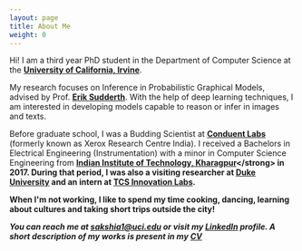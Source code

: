 ```yaml
---
layout: page
title: About Me
weight: 0
---
```


Hi! I am a third year PhD student in the Department of Computer Science at the <strong> [University of California, Irvine](https://www.ics.uci.edu/)</strong>. 

My research focuses on Inference in Probabilistic Graphical Models, advised by Prof. <strong> [Erik Sudderth](https://www.ics.uci.edu/~sudderth/)</strong>. With the help of deep learning techniques, I am interested in developing models capable to reason or infer in images and texts.

Before graduate school, I was a Budding Scientist at <strong>[Conduent Labs](https://www.conduent.com/innovation/)</strong> (formerly known as Xerox Research Centre India). I received a Bachelors in Electrical Engineering (Instrumentation) with a minor in Computer Science Engineering from <strong> [Indian Institute of Technology, Kharagpur]([http://www.iitkgp.ac.in/](http://www.ee.iitkgp.ac.in/))</strong> in 2017. During that period, I was also a visiting researcher at <strong>[Duke University](https://hal.pratt.duke.edu/)</strong> and an intern at <strong>[TCS Innovation Labs](https://www.tcs.com/research-and-innovation)</strong>.

When I'm not working, I like to spend my time cooking, dancing, learning about cultures and taking short trips outside the city!

<i>You can reach me at <strong>sakshia1@uci.edu</strong> or visit my [LinkedIn](https://www.linkedin.com/in/sakshi-agarwal-6a8b6186) profile. A short description of my works is present in my [CV](Sakshi.pdf) </i>


<font size="-1">
  </font>
